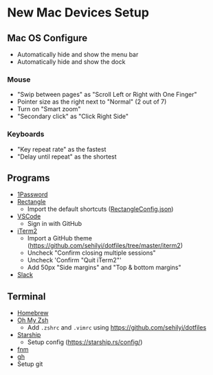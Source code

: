 # New Mac Devices Setup

## Mac OS Configure

- Automatically hide and show the menu bar
- Automatically hide and show the dock

### Mouse

- "Swip between pages" as "Scroll Left or Right with One Finger"
- Pointer size as the right next to "Normal" (2 out of 7)
- Turn on "Smart zoom"
- "Secondary click" as "Click Right Side"

### Keyboards

- "Key repeat rate" as the fastest
- "Delay until repeat" as the shortest

## Programs

- [1Password](https://1password.com/)
- [Rectangle](https://rectangleapp.com/)
  - Import the default shortcuts ([RectangleConfig.json](./RectangleConfig.json))
- [VSCode](https://code.visualstudio.com/)
  - Sign in with GitHub
- [iTerm2](https://iterm2.com/downloads.html)
  - Import a GitHub theme (https://github.com/sehilyi/dotfiles/tree/master/iterm2)
  - Uncheck "Confirm closing multiple sessions"
  - Uncheck 'Confirm "Quit iTerm2"'
  - Add 50px "Side margins" and "Top & bottom margins"
- [Slack](https://slack.com/downloads/mac)

## Terminal

- [Homebrew](https://brew.sh/)
- [Oh My Zsh](https://ohmyz.sh/#install)
  - Add `.zshrc` and `.vimrc` using https://github.com/sehilyi/dotfiles
- [Starship](https://starship.rs/guide/#%F0%9F%9A%80-installation)
  - Setup config (https://starship.rs/config/)
- [fnm](https://github.com/Schniz/fnm)
- [gh](https://cli.github.com/)
- Setup git
